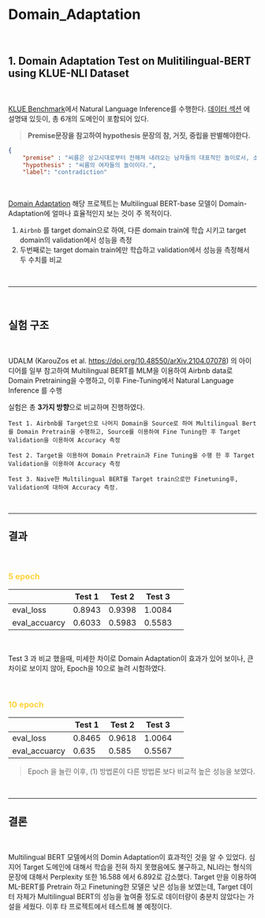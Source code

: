# Domain_Adaptation
<br>


## 1. Domain Adaptation Test on Mulitilingual-BERT using KLUE-NLI Dataset


<br>

[KLUE Benchmark](https://klue-benchmark.com/tasks/68/overview/description)에서 Natural Language Inference를 수행한다. [데이터 섹션](https://klue-benchmark.com/tasks/68/data/description) 에 설명돼 있듯이, 총 6개의 도메인이 포함되어 있다.

> **Premise문장을 참고하여 hypothesis 문장의 참, 거짓, 중립을 판별해야한다.**

```json
{
    "premise" : "씨름은 상고시대로부터 전해져 내려오는 남자들의 대표적인 놀이로서, 소년이나 장정들이 넓고 평평한 백사장이나 마당에서 모여 서로 힘과 슬기를 겨루는 것이다.",
    "hypothesis" : "씨름의 여자들의 놀이이다.",
    "label": "contradiction"
```
<br>

[Domain Adaptation](https://en.wikipedia.org/wiki/Domain_adaptation)
해당 프로젝트는 Multilingual BERT-base 모델이 Domain-Adaptation에 얼마나 효율적인지 보는 것이 주 목적이다.

1.  `Airbnb` 를 target domain으로 하여, 다른 domain train에 학습 시키고 target domain의 validation에서 성능을 측정
2. 두번째로는 target domain train에만 학습하고 validation에서 성능을 측정해서 두 수치를 비교

<br>

---

<br>


## 실험 구조
<br>

UDALM (KarouZos et al. https://doi.org/10.48550/arXiv.2104.07078) 의 아이디어를 일부 참고하여 Multilingual BERT를 MLM을 이용하여 Airbnb data로 Domain Pretraining을 수행하고, 이후 Fine-Tuning에서 Natural Language Inference 를 수행


실험은 총 **3가지 방향**으로 비교하며 진행하였다.
```
Test 1. Airbnb를 Target으로 나머지 Domain을 Source로 하여 Multilingual Bert를 Domain Pretrain을 수행하고, Source를 이용하여 Fine Tuning한 후 Target Validation을 이용하여 Accuracy 측정

Test 2. Target을 이용하여 Domain Pretrain과 Fine Tuning을 수행 한 후 Target Validation을 이용하여 Accuracy 측정

Test 3. Naive한 Multilingual BERT를 Target train으로만 Finetuning후, Validation에 대하여 Accuracy 측정.
```

<br>

---

## 결과

<br>

### <span style="color : #ffd33d">5 epoch<span>


|| Test 1 | Test 2 | Test 3 ||
|---|---|---|---|---|
|eval_loss|0.8943|0.9398|1.0084|
|eval_accuarcy|0.6033|0.5983|0.5583|

<br>

Test 3 과 비교 했을때, 미세한 차이로 Domain Adaptation이 효과가 있어 보이나, 큰 차이로 보이지 않아, Epoch을 10으로 늘려 시험하였다.

<br>

### <span style="color : #ffd33d">10 epoch<span>


|| Test 1 | Test 2 | Test 3 ||
|---|---|---|---|---|
|eval_loss|0.8465|0.9618|1.0064|
|eval_accuarcy|0.635|0.585|0.5567|


> Epoch 을 늘린 이후, (1) 방법론이 다른 방법론 보다 비교적 높은 성능을 보였다. 

<br>

---

## 결론
<br>

Multilingual BERT 모델에서의 Domin Adaptation이 효과적인 것을 알 수 있었다. 심지어 Target 도메인에 대해서 학습을 전혀 하지 못했음에도 불구하고, NLI라는 형식의 문장에 대해서 Perplexity 또한 16.588 에서 6.892로 감소했다. Target 만을 이용하여 ML-BERT를 Pretrain 하고 Finetuning한 모델은 낮은 성능을 보였는데, Target 데이터 자체가 Multilingual BERT의 성능을 높여줄 정도로 데이터량이 충분치 않았다는 가설을 세웠다. 이후 타 프로젝트에서 테스트해 볼 예정이다.




